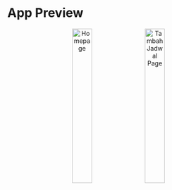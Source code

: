 # App Preview

<div align="center">
  <img src="https://github.com/user-attachments/assets/ae452218-d64e-4123-a665-d428ebd47cd1" alt="Homepage" width="30%" style="margin-right: 10px;">
  <img src="https://github.com/user-attachments/assets/44fa3ba9-ec1f-47dd-b2d2-17bc20aad4c0" alt="Tambah Jadwal Page" width="30%">
</div>
